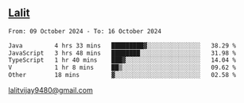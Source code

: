 ## [Lalit](https://lalit.sh)

<!--START_SECTION:waka-->

```txt
From: 09 October 2024 - To: 16 October 2024

Java         4 hrs 33 mins   █████████▓░░░░░░░░░░░░░░░   38.29 %
JavaScript   3 hrs 48 mins   ████████░░░░░░░░░░░░░░░░░   31.98 %
TypeScript   1 hr 40 mins    ███▓░░░░░░░░░░░░░░░░░░░░░   14.04 %
V            1 hr 8 mins     ██▒░░░░░░░░░░░░░░░░░░░░░░   09.62 %
Other        18 mins         ▓░░░░░░░░░░░░░░░░░░░░░░░░   02.58 %
```

<!--END_SECTION:waka-->

lalitvijay9480@gmail.com
